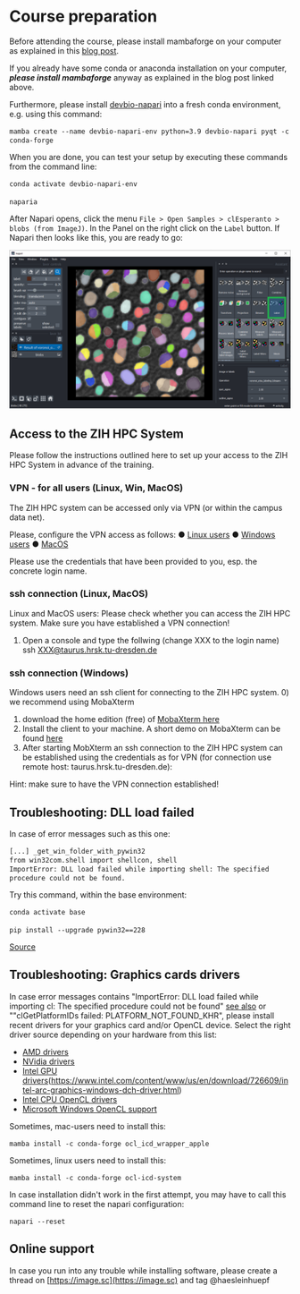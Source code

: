 # Course preparation
Before attending the course, please install mambaforge on your computer as explained in this [blog post](https://biapol.github.io/blog/johannes_mueller/anaconda_getting_started/). 

If you already have some conda or anaconda installation on your computer, ***please install mambaforge*** anyway as explained in the blog post linked above. 

Furthermore, please install [devbio-napari](https://github.com/haesleinhuepf/devbio-napari#installation) into a fresh conda environment, e.g. using this command:

```
mamba create --name devbio-napari-env python=3.9 devbio-napari pyqt -c conda-forge
```

When you are done, you can test your setup by executing these commands from the command line:
```
conda activate devbio-napari-env

naparia
```

After Napari opens, click the menu `File > Open Samples > clEsperanto > blobs (from ImageJ)`. In the Panel on the right click on the `Label` button. If Napari then looks like this, you are ready to go:

![img.png](img.png)


## Access to the ZIH HPC System

Please follow the instructions outlined here to set up your access to the ZIH HPC System in advance of the training. 

### VPN - for all users (Linux, Win, MacOS)
The ZIH HPC system can be accessed only via VPN (or within the campus data net).

Please, configure the VPN access as follows:
● [Linux users](https://tu-dresden.de/zih/dienste/service-katalog/arbeitsumgebung/zugang_datennetz/vpn/openvpn/linux)
● [Windows users](https://tu-dresden.de/zih/dienste/service-katalog/arbeitsumgebung/zugang_datennetz/vpn/openvpn/windows)
● [MacOS](https://tu-dresden.de/zih/dienste/service-katalog/arbeitsumgebung/zugang_datennetz/vpn/openvpn/macos)

Please use the credentials that have been provided to you, esp. the concrete login name.

### ssh connection (Linux, MacOS)
Linux and MacOS users: Please check whether you can access the ZIH HPC system. Make sure you have established a VPN connection!
1) Open a console and type the follwing (change XXX to the login name)
ssh XXX@taurus.hrsk.tu-dresden.de

### ssh connection (Windows)
Windows users need an ssh client for connecting to the ZIH HPC system.
0) we recommend using MobaXterm
1) download the home edition (free) of [MobaXterm here](https://mobaxterm.mobatek.net/download.html)
2) Install the client to your machine. A short demo on MobaXterm can be found [here](https://mobaxterm.mobatek.net/demo.html)
3) After starting MobXterm an ssh connection to the ZIH HPC system can be established using the credentials as for VPN (for connection
use remote host: taurus.hrsk.tu-dresden.de):

Hint: make sure to have the VPN connection established!

## Troubleshooting: DLL load failed

In case of error messages such as this one:
```
[...] _get_win_folder_with_pywin32
from win32com.shell import shellcon, shell
ImportError: DLL load failed while importing shell: The specified procedure could not be found.
```

Try this command, within the base environment:

```
conda activate base

pip install --upgrade pywin32==228
```

[Source](https://github.com/conda/conda/issues/11503)

## Troubleshooting: Graphics cards drivers

In case error messages contains "ImportError: DLL load failed while importing cl: The specified procedure could not be found" [see also](https://github.com/clEsperanto/pyclesperanto_prototype/issues/55) or ""clGetPlatformIDs failed: PLATFORM_NOT_FOUND_KHR", please install recent drivers for your graphics card and/or OpenCL device. Select the right driver source depending on your hardware from this list:

* [AMD drivers](https://www.amd.com/en/support)
* [NVidia drivers](https://www.nvidia.com/download/index.aspx)
* [Intel GPU drivers]()(https://www.intel.com/content/www/us/en/download/726609/intel-arc-graphics-windows-dch-driver.html)
* [Intel CPU OpenCL drivers](https://www.intel.com/content/www/us/en/developer/articles/tool/opencl-drivers.html#latest_CPU_runtime)
* [Microsoft Windows OpenCL support](https://www.microsoft.com/en-us/p/opencl-and-opengl-compatibility-pack/9nqpsl29bfff)

Sometimes, mac-users need to install this:

    mamba install -c conda-forge ocl_icd_wrapper_apple

Sometimes, linux users need to install this:

    mamba install -c conda-forge ocl-icd-system

In case installation didn't work in the first attempt, you may have to call this command line to reset the napari configuration:

```
napari --reset
```

## Online support

In case you run into any trouble while installing software, please create a thread on [https://image.sc](https://image.sc) and tag @haesleinhuepf
